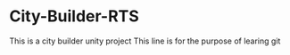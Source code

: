 # City-Builder-RTS
This is a city builder unity project
This line is for the purpose of learing git
